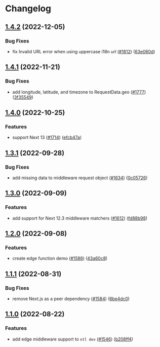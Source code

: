 # Changelog

## [1.4.2](https://github.com/netlify/next-runtime/compare/next-v1.4.1...next-v1.4.2) (2022-12-05)


### Bug Fixes

* fix Invalid URL error when using uppercase i18n url ([#1812](https://github.com/netlify/next-runtime/issues/1812)) ([63e060d](https://github.com/netlify/next-runtime/commit/63e060df7d3851c5dafae60d4790c2f34d47ed80))

## [1.4.1](https://github.com/netlify/next-runtime/compare/next-v1.4.0...next-v1.4.1) (2022-11-21)


### Bug Fixes

* add longitude, latitude, and timezone to RequestData.geo ([#1777](https://github.com/netlify/next-runtime/issues/1777)) ([3f35549](https://github.com/netlify/next-runtime/commit/3f355497f02726a54aa0b5f391c3e9684d45228f))

## [1.4.0](https://github.com/netlify/next-runtime/compare/next-v1.3.1...next-v1.4.0) (2022-10-25)


### Features

* support Next 13 ([#1714](https://github.com/netlify/next-runtime/issues/1714)) ([efcb47a](https://github.com/netlify/next-runtime/commit/efcb47a84697edd313f3d8643ebcc48f3bde11e3))

## [1.3.1](https://github.com/netlify/next-runtime/compare/next-v1.3.0...next-v1.3.1) (2022-09-28)


### Bug Fixes

* add missing data to middleware request object ([#1634](https://github.com/netlify/next-runtime/issues/1634)) ([0c05726](https://github.com/netlify/next-runtime/commit/0c057265b9297ceb38d49c675159cc50b9df23a3))

## [1.3.0](https://github.com/netlify/next-runtime/compare/next-v1.2.0...next-v1.3.0) (2022-09-09)


### Features

* add support for Next 12.3 middleware matchers ([#1612](https://github.com/netlify/next-runtime/issues/1612)) ([fd88b98](https://github.com/netlify/next-runtime/commit/fd88b9829f93953a06ba0d1269ac8ba5f51f6874))

## [1.2.0](https://github.com/netlify/next-runtime/compare/next-v1.1.1...next-v1.2.0) (2022-09-08)


### Features

* create edge function demo ([#1586](https://github.com/netlify/next-runtime/issues/1586)) ([43a60c8](https://github.com/netlify/next-runtime/commit/43a60c88260e897d3b6b49f9f05442151da36644))

## [1.1.1](https://github.com/netlify/next-runtime/compare/next-v1.1.0...next-v1.1.1) (2022-08-31)

### Bug Fixes

- remove Next.js as a peer dependency ([#1584](https://github.com/netlify/next-runtime/issues/1584))
  ([6be4dc0](https://github.com/netlify/next-runtime/commit/6be4dc08e5339efb84e180e9ea02ce0bc6efe5b5))

## [1.1.0](https://github.com/netlify/next-runtime/compare/next-v1.0.0...next-v1.1.0) (2022-08-22)

### Features

- add edge middleware support to `ntl dev` ([#1546](https://github.com/netlify/next-runtime/issues/1546))
  ([b208ff4](https://github.com/netlify/next-runtime/commit/b208ff463499565d86cc15747b95895b3da18e55))
